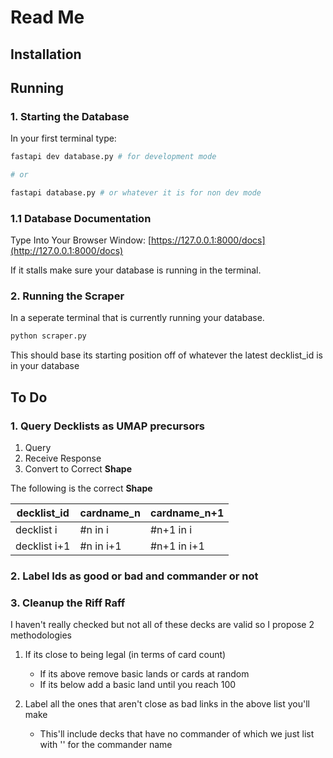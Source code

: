 # Read Me
## Installation

## Running

### 1. Starting the Database

In your first terminal type:

```bash 
fastapi dev database.py # for development mode

# or

fastapi database.py # or whatever it is for non dev mode
```

### 1.1 Database Documentation

Type Into Your Browser Window: [https://127.0.0.1:8000/docs](http://127.0.0.1:8000/docs)

If it stalls make sure your database is running in the terminal.

### 2. Running the Scraper

In a seperate terminal that is currently running your database.

```bash
python scraper.py
```
This should base its starting position off of whatever the latest decklist_id is in your database

## To Do

### 1. Query Decklists as UMAP precursors

1. Query
2. Receive Response
3. Convert to Correct <b>Shape</b>

The following is the correct <b>Shape</b>

|decklist_id|cardname_n|cardname_n+1|
|-----------|----------|------------|
|decklist i |#n in i   |#n+1 in i   |
|decklist i+1|#n in i+1|#n+1 in i+1 |

### 2. Label Ids as good or bad and commander or not

### 3. Cleanup the Riff Raff

I haven't really checked but not all of these decks are valid so I propose 2 methodologies

1. If its close to being legal (in terms of card count)
    - If its above remove basic lands or cards at random
    - If its below add a basic land until you reach 100

2. Label all the ones that aren't close as bad links in the above list you'll make
    - This'll include decks that have no commander of which we just list with '' for the commander name